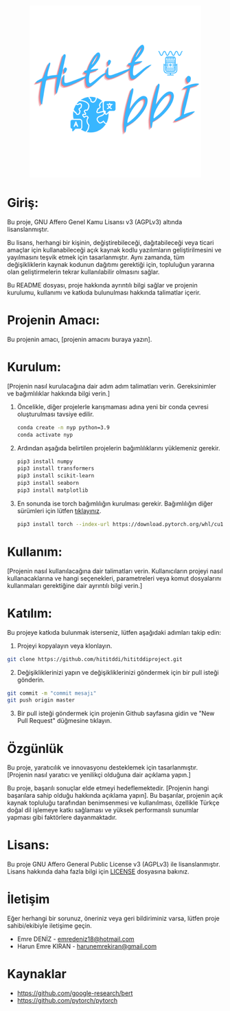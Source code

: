 <p align="center"><a href="https://www.teknofest.org" target="_blank"><img src="https://github.com/hititddi/hititddiproject/blob/main/logo.svg" width="400"></a></p>

# Giriş:

Bu proje, GNU Affero Genel Kamu Lisansı v3 (AGPLv3) altında lisanslanmıştır.

Bu lisans, herhangi bir kişinin, değiştirebileceği, dağıtabileceği veya ticari amaçlar için kullanabileceği açık kaynak kodlu yazılımların geliştirilmesini ve yayılmasını teşvik etmek için tasarlanmıştır. Aynı zamanda, tüm değişikliklerin kaynak kodunun dağıtımı gerektiği için, topluluğun yararına olan geliştirmelerin tekrar kullanılabilir olmasını sağlar.

Bu README dosyası, proje hakkında ayrıntılı bilgi sağlar ve projenin kurulumu, kullanımı ve katkıda bulunulması hakkında talimatlar içerir.

# Projenin Amacı:

Bu projenin amacı, [projenin amacını buraya yazın].

# Kurulum:

[Projenin nasıl kurulacağına dair adım adım talimatları verin. Gereksinimler ve bağımlılıklar hakkında bilgi verin.]

1. Öncelikle, diğer projelerle karışmaması adına yeni bir conda çevresi oluşturulması tavsiye edilir.

    ```bash
    conda create -n nyp python=3.9
    conda activate nyp
    ```

2. Ardından aşağıda belirtilen projelerin bağımlılıklarını yüklemeniz gerekir.

    ```bash
    pip3 install numpy
    pip3 install transformers
    pip3 install scikit-learn
    pip3 install seaborn
    pip3 install matplotlib
    ```

3. En sonunda ise torch bağımlılığın kurulması gerekir. Bağımlılığın diğer sürümleri için lütfen [tıklayınız](https://pytorch.org/).

    ```bash
    pip3 install torch --index-url https://download.pytorch.org/whl/cu118
    ```

# Kullanım:

[Projenin nasıl kullanılacağına dair talimatları verin. Kullanıcıların projeyi nasıl kullanacaklarına ve hangi seçenekleri, parametreleri veya komut dosyalarını kullanmaları gerektiğine dair ayrıntılı bilgi verin.]

# Katılım:

Bu projeye katkıda bulunmak isterseniz, lütfen aşağıdaki adımları takip edin:

1. Projeyi kopyalayın veya klonlayın.

```bash
git clone https://github.com/hititddi/hititddiproject.git
```

2. Değişikliklerinizi yapın ve değişikliklerinizi göndermek için bir pull isteği gönderin.

```bash
git commit -m "commit mesajı"
git push origin master
```

3. Bir pull isteği göndermek için projenin Github sayfasına gidin ve "New Pull Request" düğmesine tıklayın.

# Özgünlük

Bu proje, yaratıcılık ve innovasyonu desteklemek için tasarlanmıştır. [Projenin nasıl yaratıcı ve yenilikçi olduğuna dair açıklama yapın.]

Bu proje, başarılı sonuçlar elde etmeyi hedeflemektedir. [Projenin hangi başarılara sahip olduğu hakkında açıklama yapın]. Bu başarılar, projenin açık kaynak topluluğu tarafından benimsenmesi ve kullanılması, özellikle Türkçe doğal dil işlemeye katkı sağlaması ve yüksek performanslı sunumlar yapması gibi faktörlere dayanmaktadır.

# Lisans:

Bu proje GNU Affero General Public License v3 (AGPLv3) ile lisanslanmıştır. Lisans hakkında daha fazla bilgi için [LICENSE](https://github.com/hititddi/hititddiproject/blob/main/LICENSE) dosyasına bakınız.

# İletişim

Eğer herhangi bir sorunuz, öneriniz veya geri bildiriminiz varsa, lütfen proje sahibi/ekibiyle iletişime geçin.

* Emre DENİZ - emredeniz18@hotmail.com
* Harun Emre KIRAN - harunemrekiran@gmail.com

# Kaynaklar

* https://github.com/google-research/bert
* https://github.com/pytorch/pytorch
